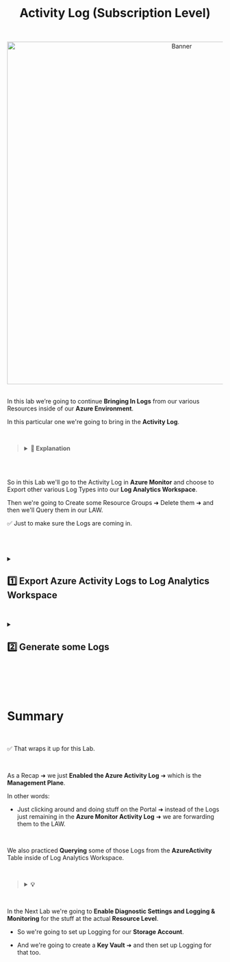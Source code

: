 <br>

<h1 align="center">Activity Log (Subscription Level)</h1>

<br>

<p align="center">
<img width="800" src="https://github.com/user-attachments/assets/0fa0d577-c433-47a3-a3d7-db5e599d0437" alt="Banner"/>
<br />

<br />

In this lab we’re going to continue **Bringing In Logs** from our various Resources inside of our **Azure Environment**.

In this particular one we're going to bring in the **Activity Log**.

<br>

>   <details close> 
>   
> **<summary> 📝 Explanation</summary>**
> 
> <br>
> 
> **Activity Log** is basically **Subscription Level Logging** ➜ so anything you do **Inside the Subscription**.
> 
> This includes Creating, Deleting or Changing Resources ➜ for example Changing NSGs.
> 
> Essentially everything you do in the Azure Portal involving Resources ➜ those Logs will be Created from what's called the **Activity Log**.
> 
> <br>
> 
> Just as a Reminder ➜ this is the Activity Level:
>   
> ![azure portal](https://github.com/user-attachments/assets/2727e56c-f7ee-478b-99f3-ecbabe939fd6)
>   
> ☝️ We refer to this as **Management Plane** ➜ which involves actually changing configurations in the Azure Portal.
> 
>   </details>

<br>

<br>

So in this Lab we'll go to the Activity Log in **Azure Monitor** and choose to Export other various Log Types into our **Log Analytics Workspace**.

Then we're going to Create some Resource Groups ➜ Delete them ➜ and then we'll Query them in our LAW.

✅  Just to make sure the Logs are coming in.

<br>

<br>

<br>

<details close> 
<summary> <h2> 1️⃣ Export Azure Activity Logs to Log Analytics Workspace</h2> </summary>
<br>

> Activity Log is where all those Management Plane Activities come from
>
> These include Creating and Deleting Resources, Creating Resource Groups, etc. ➜ so that's the kind of stuff where's going to be logging

<br>

We can go back to the **Azure Portal** ➜ search for **Monitor** ➜ and click on the **Activity log** blade

![azure portal](https://github.com/user-attachments/assets/d48d3fb9-7a66-48f1-9850-65ef7de0f74c)

Then we'll click on **⚙️ Export Activity Logs**:

![azure portal](https://github.com/user-attachments/assets/0c017a70-1461-4366-accc-9e462c55fd64)

And we're going to ➕ **Add diagnostic setting** to create another Diagnostic Setting:

![azure portal](https://github.com/user-attachments/assets/5f82762f-19c3-4a7d-a86f-707d9e1e2ad0)

- The **"Diagnostic setting name"** can be ```ds-azure-activity```

- For the **Logs’ Categories** ➜ we can select ☑️ all the options

- **"Destination details"** ➜ check ☑️ **Send to Log analytics workspace** ➜ select ```LAW-Cyber-Lab-01```
    - ⚠️ Again ➜ Make sure it’s going to the correct one ➜ not the *DefaultWorkspace*

- Click 💾 Save

![azure portal](https://github.com/user-attachments/assets/58331ef8-98d2-4f45-a20f-69883d0adc21)

✅ We can click back on **Diagnostic settings** and confirm that ```ds-azure-activity``` was successfully created:

![azure portal](https://github.com/user-attachments/assets/33e5eae0-9adf-4307-9e90-2ed120801e91)

<br>

  </details>

<h2></h2>

<details close> 
<summary> <h2> 2️⃣ Generate some Logs</h2> </summary>
<br>

In this next section of the Lab we're going to:

1. Create a new **Resource Group** called ```Scratch-Resource-Group```

2. Then we'll also create another **Resource Group** called ```Critical-Infrastructure-Wastewater```

3. After that, we'll **Delete** both of these **Resource Groups**

4. And finnally, we're going to do some **Queries against the Logs those actions Generated**

<br>

<h2></h2>

<br>

<h3> ❶ Create a new Resource Group named “Scratch-Resource-Group”</h3>
<br>

Back inside the **Azure Portal** ➜ search for **Resource Groups** ➜ and click on ➕ **Create**

![azure portal](https://github.com/user-attachments/assets/527a9345-c31a-4967-a183-6708ce63971e)

- We'll name the first Resource Group ```Scratch-Resource-Group```

- For the **Region** ➜ select ```(US) East US 2```

- Then click **Review + Create**

![azure portal](https://github.com/user-attachments/assets/8d53d3f3-1d7b-4ac3-a708-dc582de32745)

<br>

<h2></h2>

<br>

<h3> ❷ Create another new Resource Group named “Critical-Infrastructure-Wastewater”</h3>
<br>

For the Next Resource Group we'll follow the same steps as for the previous one.

- We'll name this second Resource Group ```Critical-Infrastructure-Wastewater```

- Again ➜ for the **Region** ➜ select ```(US) East US 2```

- Then click **Review + Create**

![azure portal](https://github.com/user-attachments/assets/b1bce04f-448e-449e-80c1-857f0ebe65cd)

<br>

✅ We can confirm that both of our new **Resource Groups** were created:

![azure portal](https://github.com/user-attachments/assets/eabe69da-449d-4f87-bb79-95222453cdd9)

<br>

<h2></h2>

<br>

<h3> ❸ Delete both of the new Resource Groups</h3>
<br>

Back to the **Azure Portal** ➜ go to our **Resource groups** ➜ click on ```Scratch-Resource-Group```

![azure portal](https://github.com/user-attachments/assets/9fb59564-ee3c-4be8-b963-53c3cb14c5d1)

We'll click on 🗑️ **Delete resource group**

![azure portal](https://github.com/user-attachments/assets/32a92fd7-cb93-4d80-99da-896200ab2742)

And then we'll Delete the Resource Group:

![azure portal](https://github.com/user-attachments/assets/49c16239-3b2b-4dd5-9ec8-60bec5fd79a7)

<br>

<h2></h2>

<br>

<br>

We'll do the exact same thing to **Delete** the ```Critical-Infrastructure-Wastewater``` Resource Group:

![azure portal](https://github.com/user-attachments/assets/764971d7-4ea6-49b8-8fe1-e2863557ee3f)

<br>

<h2></h2>

<br>

<h3> ❹ Query for the Deletion of Critical Resource Groups</h3>
<br>

We'll now copy the following **KQL Query** and paste into our **Log Analytics Workspace** to Inspect the **Delete Logs** we just Generated:

<br>

```commandline
// Deletion activities within a certain timespan:
AzureActivity
| where OperationNameValue endswith "DELETE"
| where ActivityStatusValue == "Success"
| where TimeGenerated > ago(30m)
| order by TimeGenerated
```

<br>

>   <details close> 
>   
> **<summary> 📝 KQL Query Explanation</summary>**
> 
>     <br>
>     
> This will return all of the Resource Groups that were successfully Deleted in Azure in the last 30 minutes.
>
> <br>
>     
> 💡 Note:
> 
> - If you wanna make an Alert for some reason for when someone deletes any specific Resource ➜ this KQL Query is something that you can use.
> 
> - Or also if you just want to manually Query in Log Analytics Workspace ➜ like we're doing here
> 
>   </details>

<br>

<br>

✅ We can confirm that the ***Delete Resource Group Activity Logs*** are properly being Generated & Forwarded to our LAW:

![azure portal](https://github.com/user-attachments/assets/4aab996a-dcf1-415f-967a-5168ef1738b9)

<br>

<h2></h2>

  </details>

<br>

<br>

<br>

<br>

# Summary

<br>

✅ That wraps it up for this Lab.

<br>

As a Recap ➜ we just **Enabled the Azure Activity Log** ➜ which is the **Management Plane**.

In other words:

- Just clicking around and doing stuff on the Portal ➜ instead of the Logs just remaining in the **Azure Monitor Activity Log** ➜ we are forwarding them to the LAW.

<br>

We also practiced **Querying** some of those Logs from the **AzureActivity** Table inside of Log Analytics Workspace.

<br>

>   <details close> 
>   
> **<summary> 💡</summary>**
> 
> Ultimately, after we ingest all of the Logs into the LAW ➜ we're going to use **Microsoft Sentinel** to do Automated Queries and Spin-up Alerts based on different Logs that it finds.<br>
> 
>   </details>

<br>

In the Next Lab we're going to **Enable Diagnostic Settings and Logging & Monitoring** for the stuff at the actual **Resource Level**.

- So we're going to set up Logging for our **Storage Account**.

- And we're going to create a **Key Vault** ➜ and then set up Logging for that too.


<br />

<br />

<br />  

<br /> 

<br />

<br />  

<br /> 

<br />

<br />

 
